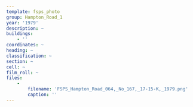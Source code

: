 ```yaml
---
template: fsps_photo
group: Hampton_Road_1
year: '1979'
description: ~
buildings:
    - ''
coordinates: ~
heading: ~
classification: ~
section: ~
cell: ~
film_roll: ~
files:
    -
        filename: 'FSPS_Hampton_Road_064,_No_167,_17-15-K,_1979.png'
        caption: ''
---
```

